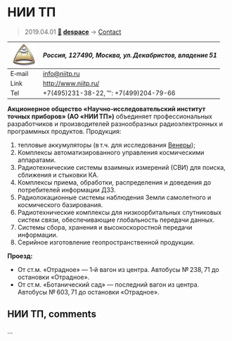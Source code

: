 # НИИ ТП
> 2019.04.01 **[🚀](../index/index.md) [despace](index.md)** → [Contact](contact.md)

|[![](f/contact/n/nii_tp_logo1_thumb.jpg)](f/contact/n/nii_tp_logo1.png)|*Россия, 127490, Москва, ул. Декабристов, владение 51*|
|:--|:--|
|E‑mail|<info@niitp.ru>|
|Link|<http://www.niitp.ru/>|
|Tel|+7(495)231-38-22, ℻: +7(499)204-79-66|

**Акционерное общество «Научно‑исследовательский институт точных приборов» (АО «НИИ ТП»)** объединяет профессиональных разработчиков и производителей разнообразных радиоэлектронных и программных продуктов. Продукция:

   1. тепловые аккумуляторы (в т.ч. для исследования [Венеры](venus.md));
   1. Комплексы автоматизированного управления космическими аппаратами.
   1. Радиотехнические системы взаимных измерений (СВИ) для поиска, сближения и стыковки КА.
   1. Комплексы приема, обработки, распределения и доведения до потребителей информации ДЗЗ.
   1. Радиолокационные системы наблюдения Земли самолетного и космического базирования.
   1. Радиотехнические комплексы для низкоорбитальных спутниковых систем связи, обеспечивающие глобальность передачи данных.
   1. Системы сбора, хранения и высокоскоростной передачи информации.
   1. Серийное изготовление геопространственной продукции.

**Проезд:**

   - От ст.м. «Отрадное» — 1‑й вагон из центра. Автобусы № 238, 71 до остановки «Отрадное».
   - От ст.м. «Ботанический сад» — последний вагон из центра. Автобусы № 603, 71 до остановки «Отрадное».


<p style="page-break-after:always"> </p>

## НИИ ТП, comments

…
